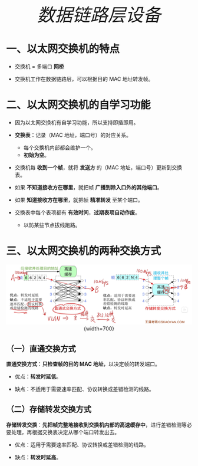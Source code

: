 <font size = 9>$$数据链路层设备$$</font>



# 一、以太网交换机的特点

- 交换机 = 多端口 **网桥**

- 交换机工作在数据链路层，可以根据目的 MAC 地址转发帧。





# 二、以太网交换机的自学习功能

- 因为以太网交换机有自学习功能，所以支持即插即用。

- **交换表**：记录（MAC 地址，端口号）的对应关系。
  - 每个交换机内部都会维护一个。
  - **初始为空**。

- 交换机每 **收到一个帧**，就将 **发送方** 的（MAC 地址，端口号）更新到交换表。

- 如果 **不知道接收方在哪里**，就把帧 **广播到除入口外的其他端口**。
- 如果 **知道接收方在哪里**，就把帧 **精准转发** 至某个端口。

- 交换表中每个表项都有 **有效时间**，**过期表项自动作废**。
  - 以防某些节点拔线跑路。





# 三、以太网交换机的两种交换方式

<div align=center>

![](./图片/交换机两种交换方式.png){width=700}
</div>

## （一）直通交换方式

**直通交换方式**：**只检查帧的目的 MAC 地址**，以决定帧的转发端口。

- 优点：**转发时延低**。

- 缺点：不适用于需要速率匹配、协议转换或差错检测的线路。




## （二）存储转发交换方式

**存储转发交换**：**先把帧完整地接收到交换机内部的高速缓存中**，进行差错检测等必要处理，再根据交换表决定从哪个端口转发出去。

- 优点：适用于需要速率匹配、协议转换或差错检测的线路。

- 缺点：**转发时延高**。